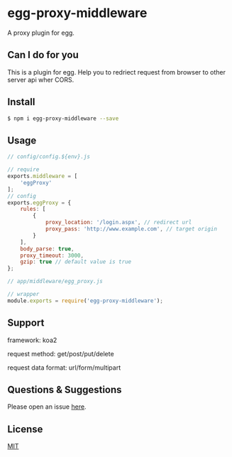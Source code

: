 # egg-proxy-middleware

A proxy plugin for egg.

## Can I do for you
This is a plugin for egg. Help you to redriect request from browser to other server api wher CORS.

## Install

```bash
$ npm i egg-proxy-middleware --save
```

## Usage

```js
// config/config.${env}.js

// require
exports.middleware = [
    'eggProxy'
];
// config
exports.eggProxy = {
    rules: [
        {
            proxy_location: '/login.aspx', // redirect url
            proxy_pass: 'http://www.example.com', // target origin
        }
    ],
    body_parse: true,
    proxy_timeout: 3000,
    gzip: true // default value is true
};
```

```js
// app/middleware/egg_proxy.js

// wrapper
module.exports = require('egg-proxy-middleware');

```

## Support

framework: koa2

request method: get/post/put/delete

request data format: url/form/multipart


## Questions & Suggestions

Please open an issue [here](https://github.com/longmore/egg-proxy-middleware/issues).

## License

[MIT](LICENSE)
